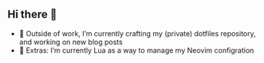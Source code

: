 ## Hi there 👋

- 🔭 Outside of work, I’m currently crafting my (private) dotfiles repository, and working on new blog posts
- 🌱 Extras: I’m currently Lua as a way to manage my Neovim configration
